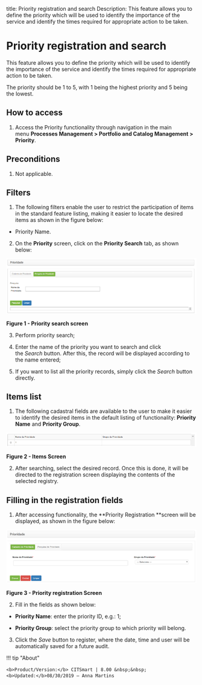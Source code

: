 title: Priority registration and search
Description: This feature allows you to define the priority which will be used to identify the importance of the service and identify the times required for appropriate action to be taken.

# Priority registration and search

This feature allows you to define the priority which will be used to identify
the importance of the service and identify the times required for appropriate
action to be taken.

The priority should be 1 to 5, with 1 being the highest priority and 5 being the
lowest.

How to access
-------------

1.  Access the Priority functionality through navigation in the main
    menu **Processes Management > Portfolio and Catalog Management >
    Priority**.

Preconditions
-------------

1.  Not applicable.

Filters
-------

1.  The following filters enable the user to restrict the participation of items
    in the standard feature listing, making it easier to locate the desired
    items as shown in the figure below:

-   Priority Name.

2.  On the **Priority** screen, click on the **Priority Search** tab, as shown
    below:

   ![Criar](images/register-priority-1.png)
   
   **Figure 1 - Priority search screen**

3.  Perform priority search;

4.  Enter the name of the priority you want to search and click
    the *Search* button. After this, the record will be displayed according to
    the name entered;

5.  If you want to list all the priority records, simply click
    the *Search* button directly.

Items list
----------

1.  The following cadastral fields are available to the user to make it easier
    to identify the desired items in the default listing of
    functionality: **Priority Name** and **Priority Group**.

   ![Criar](images/register-priority-2.png)
   
   **Figure 2 - Items Screen**

2.  After searching, select the desired record. Once this is done, it will be
    directed to the registration screen displaying the contents of the selected
    registry.

Filling in the registration fields
----------------------------------

1.  After accessing functionality, the **Priority Registration **screen will be
    displayed, as shown in the figure below:

   ![Criar](images/register-priority-3.png)
   
   **Figure 3 - Priority registration Screen**

2.  Fill in the fields as shown below:

-   **Priority Name**: enter the priority ID, e.g.: 1;

-   **Priority Group**: select the priority group to which priority will belong.

3.  Click the *Save* button to register, where the date, time and user will be
    automatically saved for a future audit.


!!! tip "About"

    <b>Product/Version:</b> CITSmart | 8.00 &nbsp;&nbsp;
    <b>Updated:</b>08/30/2019 – Anna Martins
